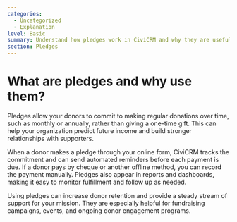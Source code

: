 ```yaml
---
categories:
  - Uncategorized
  - Explanation
level: Basic
summary: Understand how pledges work in CiviCRM and why they are useful for non-profits.
section: Pledges
---
```


# What are pledges and why use them?

Pledges allow your donors to commit to making regular donations over time, such as monthly or annually, rather than giving a one-time gift. This can help your organization predict future income and build stronger relationships with supporters.

When a donor makes a pledge through your online form, CiviCRM tracks the commitment and can send automated reminders before each payment is due. If a donor pays by cheque or another offline method, you can record the payment manually. Pledges also appear in reports and dashboards, making it easy to monitor fulfillment and follow up as needed.

Using pledges can increase donor retention and provide a steady stream of support for your mission. They are especially helpful for fundraising campaigns, events, and ongoing donor engagement programs.
